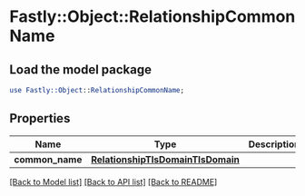 # Fastly::Object::RelationshipCommonName

## Load the model package
```perl
use Fastly::Object::RelationshipCommonName;
```

## Properties
Name | Type | Description | Notes
------------ | ------------- | ------------- | -------------
**common_name** | [**RelationshipTlsDomainTlsDomain**](RelationshipTlsDomainTlsDomain.md) |  | [optional] 

[[Back to Model list]](../README.md#documentation-for-models) [[Back to API list]](../README.md#documentation-for-api-endpoints) [[Back to README]](../README.md)


